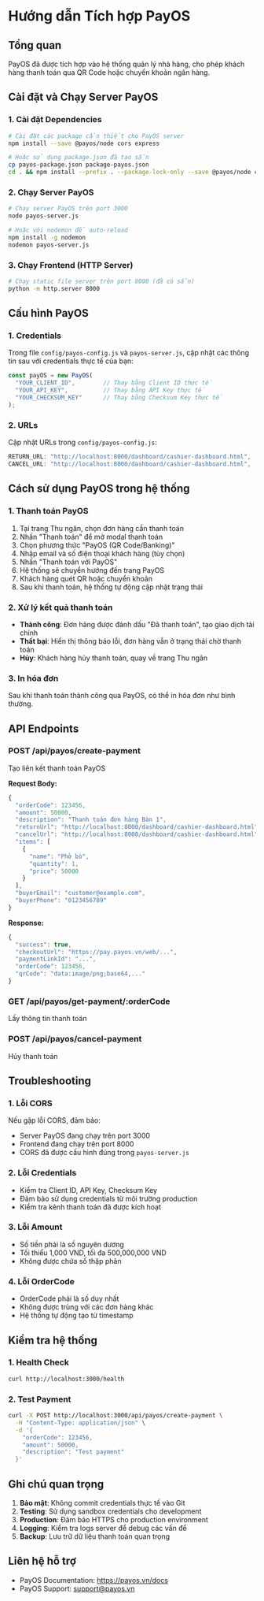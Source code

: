 # Hướng dẫn Tích hợp PayOS

## Tổng quan
PayOS đã được tích hợp vào hệ thống quản lý nhà hàng, cho phép khách hàng thanh toán qua QR Code hoặc chuyển khoản ngân hàng.

## Cài đặt và Chạy Server PayOS

### 1. Cài đặt Dependencies
```bash
# Cài đặt các package cần thiết cho PayOS server
npm install --save @payos/node cors express

# Hoặc sử dụng package.json đã tạo sẵn
cp payos-package.json package-payos.json
cd . && npm install --prefix . --package-lock-only --save @payos/node cors express
```

### 2. Chạy Server PayOS
```bash
# Chạy server PayOS trên port 3000
node payos-server.js

# Hoặc với nodemon để auto-reload
npm install -g nodemon
nodemon payos-server.js
```

### 3. Chạy Frontend (HTTP Server)
```bash
# Chạy static file server trên port 8000 (đã có sẵn)
python -m http.server 8000
```

## Cấu hình PayOS

### 1. Credentials
Trong file `config/payos-config.js` và `payos-server.js`, cập nhật các thông tin sau với credentials thực tế của bạn:

```javascript
const payOS = new PayOS(
  "YOUR_CLIENT_ID",        // Thay bằng Client ID thực tế
  "YOUR_API_KEY",          // Thay bằng API Key thực tế  
  "YOUR_CHECKSUM_KEY"      // Thay bằng Checksum Key thực tế
);
```

### 2. URLs
Cập nhật URLs trong `config/payos-config.js`:
```javascript
RETURN_URL: "http://localhost:8000/dashboard/cashier-dashboard.html",
CANCEL_URL: "http://localhost:8000/dashboard/cashier-dashboard.html",
```

## Cách sử dụng PayOS trong hệ thống

### 1. Thanh toán PayOS
1. Tại trang Thu ngân, chọn đơn hàng cần thanh toán
2. Nhấn "Thanh toán" để mở modal thanh toán
3. Chọn phương thức "PayOS (QR Code/Banking)"
4. Nhập email và số điện thoại khách hàng (tùy chọn)
5. Nhấn "Thanh toán với PayOS"
6. Hệ thống sẽ chuyển hướng đến trang PayOS
7. Khách hàng quét QR hoặc chuyển khoản
8. Sau khi thanh toán, hệ thống tự động cập nhật trạng thái

### 2. Xử lý kết quả thanh toán
- **Thành công**: Đơn hàng được đánh dấu "Đã thanh toán", tạo giao dịch tài chính
- **Thất bại**: Hiển thị thông báo lỗi, đơn hàng vẫn ở trạng thái chờ thanh toán
- **Hủy**: Khách hàng hủy thanh toán, quay về trang Thu ngân

### 3. In hóa đơn
Sau khi thanh toán thành công qua PayOS, có thể in hóa đơn như bình thường.

## API Endpoints

### POST /api/payos/create-payment
Tạo liên kết thanh toán PayOS

**Request Body:**
```javascript
{
  "orderCode": 123456,
  "amount": 50000,
  "description": "Thanh toán đơn hàng Bàn 1",
  "returnUrl": "http://localhost:8000/dashboard/cashier-dashboard.html",
  "cancelUrl": "http://localhost:8000/dashboard/cashier-dashboard.html",
  "items": [
    {
      "name": "Phở bò",
      "quantity": 1,
      "price": 50000
    }
  ],
  "buyerEmail": "customer@example.com",
  "buyerPhone": "0123456789"
}
```

**Response:**
```javascript
{
  "success": true,
  "checkoutUrl": "https://pay.payos.vn/web/...",
  "paymentLinkId": "...",
  "orderCode": 123456,
  "qrCode": "data:image/png;base64,..."
}
```

### GET /api/payos/get-payment/:orderCode
Lấy thông tin thanh toán

### POST /api/payos/cancel-payment
Hủy thanh toán

## Troubleshooting

### 1. Lỗi CORS
Nếu gặp lỗi CORS, đảm bảo:
- Server PayOS đang chạy trên port 3000
- Frontend đang chạy trên port 8000
- CORS đã được cấu hình đúng trong `payos-server.js`

### 2. Lỗi Credentials
- Kiểm tra Client ID, API Key, Checksum Key
- Đảm bảo sử dụng credentials từ môi trường production
- Kiểm tra kênh thanh toán đã được kích hoạt

### 3. Lỗi Amount
- Số tiền phải là số nguyên dương
- Tối thiểu 1,000 VND, tối đa 500,000,000 VND
- Không được chứa số thập phân

### 4. Lỗi OrderCode
- OrderCode phải là số duy nhất
- Không được trùng với các đơn hàng khác
- Hệ thống tự động tạo từ timestamp

## Kiểm tra hệ thống

### 1. Health Check
```bash
curl http://localhost:3000/health
```

### 2. Test Payment
```bash
curl -X POST http://localhost:3000/api/payos/create-payment \
  -H "Content-Type: application/json" \
  -d '{
    "orderCode": 123456,
    "amount": 50000,
    "description": "Test payment"
  }'
```

## Ghi chú quan trọng

1. **Bảo mật**: Không commit credentials thực tế vào Git
2. **Testing**: Sử dụng sandbox credentials cho development
3. **Production**: Đảm bảo HTTPS cho production environment
4. **Logging**: Kiểm tra logs server để debug các vấn đề
5. **Backup**: Lưu trữ dữ liệu thanh toán quan trọng

## Liên hệ hỗ trợ
- PayOS Documentation: https://payos.vn/docs
- PayOS Support: support@payos.vn
